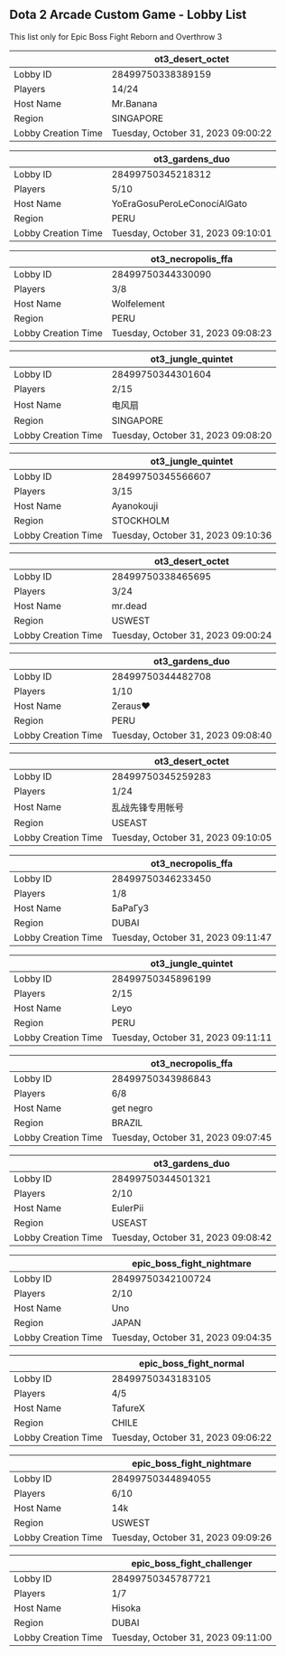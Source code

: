 ## Dota 2 Arcade Custom Game - Lobby List

This list only for Epic Boss Fight Reborn and Overthrow 3

|  | ot3_desert_octet |
| ------ | ------ |
| Lobby ID | 28499750338389159 |
| Players | 14/24 |
| Host Name | Mr.Banana |
| Region | SINGAPORE |
| Lobby Creation Time | Tuesday, October 31, 2023 09:00:22 |


|  | ot3_gardens_duo |
| ------ | ------ |
| Lobby ID | 28499750345218312 |
| Players | 5/10 |
| Host Name | YoEraGosuPeroLeConocíAlGato |
| Region | PERU |
| Lobby Creation Time | Tuesday, October 31, 2023 09:10:01 |


|  | ot3_necropolis_ffa |
| ------ | ------ |
| Lobby ID | 28499750344330090 |
| Players | 3/8 |
| Host Name | Wolfelement |
| Region | PERU |
| Lobby Creation Time | Tuesday, October 31, 2023 09:08:23 |


|  | ot3_jungle_quintet |
| ------ | ------ |
| Lobby ID | 28499750344301604 |
| Players | 2/15 |
| Host Name | 电风扇 |
| Region | SINGAPORE |
| Lobby Creation Time | Tuesday, October 31, 2023 09:08:20 |


|  | ot3_jungle_quintet |
| ------ | ------ |
| Lobby ID | 28499750345566607 |
| Players | 3/15 |
| Host Name | Ayanokouji |
| Region | STOCKHOLM |
| Lobby Creation Time | Tuesday, October 31, 2023 09:10:36 |


|  | ot3_desert_octet |
| ------ | ------ |
| Lobby ID | 28499750338465695 |
| Players | 3/24 |
| Host Name | mr.dead |
| Region | USWEST |
| Lobby Creation Time | Tuesday, October 31, 2023 09:00:24 |


|  | ot3_gardens_duo |
| ------ | ------ |
| Lobby ID | 28499750344482708 |
| Players | 1/10 |
| Host Name | Zeraus♥ |
| Region | PERU |
| Lobby Creation Time | Tuesday, October 31, 2023 09:08:40 |


|  | ot3_desert_octet |
| ------ | ------ |
| Lobby ID | 28499750345259283 |
| Players | 1/24 |
| Host Name | 乱战先锋专用帐号 |
| Region | USEAST |
| Lobby Creation Time | Tuesday, October 31, 2023 09:10:05 |


|  | ot3_necropolis_ffa |
| ------ | ------ |
| Lobby ID | 28499750346233450 |
| Players | 1/8 |
| Host Name | БаРаГуЗ |
| Region | DUBAI |
| Lobby Creation Time | Tuesday, October 31, 2023 09:11:47 |


|  | ot3_jungle_quintet |
| ------ | ------ |
| Lobby ID | 28499750345896199 |
| Players | 2/15 |
| Host Name | Leyo |
| Region | PERU |
| Lobby Creation Time | Tuesday, October 31, 2023 09:11:11 |


|  | ot3_necropolis_ffa |
| ------ | ------ |
| Lobby ID | 28499750343986843 |
| Players | 6/8 |
| Host Name | get negro |
| Region | BRAZIL |
| Lobby Creation Time | Tuesday, October 31, 2023 09:07:45 |


|  | ot3_gardens_duo |
| ------ | ------ |
| Lobby ID | 28499750344501321 |
| Players | 2/10 |
| Host Name | EulerPii |
| Region | USEAST |
| Lobby Creation Time | Tuesday, October 31, 2023 09:08:42 |


|  | epic_boss_fight_nightmare |
| ------ | ------ |
| Lobby ID | 28499750342100724 |
| Players | 2/10 |
| Host Name | Uno |
| Region | JAPAN |
| Lobby Creation Time | Tuesday, October 31, 2023 09:04:35 |


|  | epic_boss_fight_normal |
| ------ | ------ |
| Lobby ID | 28499750343183105 |
| Players | 4/5 |
| Host Name | TafureX |
| Region | CHILE |
| Lobby Creation Time | Tuesday, October 31, 2023 09:06:22 |


|  | epic_boss_fight_nightmare |
| ------ | ------ |
| Lobby ID | 28499750344894055 |
| Players | 6/10 |
| Host Name | 14k |
| Region | USWEST |
| Lobby Creation Time | Tuesday, October 31, 2023 09:09:26 |


|  | epic_boss_fight_challenger |
| ------ | ------ |
| Lobby ID | 28499750345787721 |
| Players | 1/7 |
| Host Name | Hisoka |
| Region | DUBAI |
| Lobby Creation Time | Tuesday, October 31, 2023 09:11:00 |


